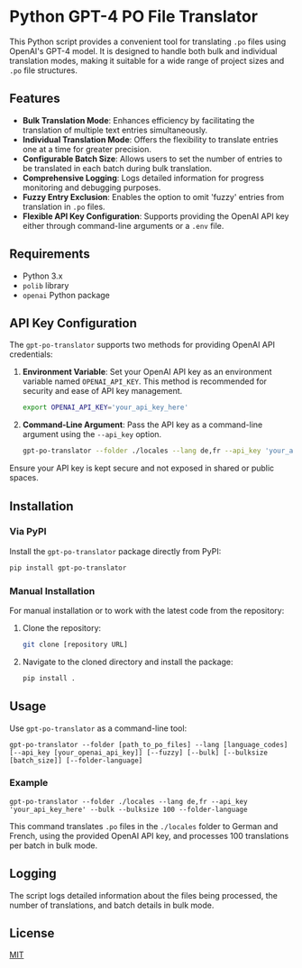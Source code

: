# Python GPT-4 PO File Translator

This Python script provides a convenient tool for translating `.po` files using OpenAI's GPT-4 model. It is designed to handle both bulk and individual translation modes, making it suitable for a wide range of project sizes and `.po` file structures.

## Features

- **Bulk Translation Mode**: Enhances efficiency by facilitating the translation of multiple text entries simultaneously.
- **Individual Translation Mode**: Offers the flexibility to translate entries one at a time for greater precision.
- **Configurable Batch Size**: Allows users to set the number of entries to be translated in each batch during bulk translation.
- **Comprehensive Logging**: Logs detailed information for progress monitoring and debugging purposes.
- **Fuzzy Entry Exclusion**: Enables the option to omit 'fuzzy' entries from translation in `.po` files.
- **Flexible API Key Configuration**: Supports providing the OpenAI API key either through command-line arguments or a `.env` file.

## Requirements

- Python 3.x
- `polib` library
- `openai` Python package

## API Key Configuration

The `gpt-po-translator` supports two methods for providing OpenAI API credentials:

1. **Environment Variable**: Set your OpenAI API key as an environment variable named `OPENAI_API_KEY`. This method is recommended for security and ease of API key management.

   ```bash
   export OPENAI_API_KEY='your_api_key_here'
   ```

2. **Command-Line Argument**: Pass the API key as a command-line argument using the `--api_key` option.

   ```bash
   gpt-po-translator --folder ./locales --lang de,fr --api_key 'your_api_key_here' --bulk --bulksize 100 --folder-language
   ```

Ensure your API key is kept secure and not exposed in shared or public spaces.

## Installation

### Via PyPI

Install the `gpt-po-translator` package directly from PyPI:

```bash
pip install gpt-po-translator
```

### Manual Installation

For manual installation or to work with the latest code from the repository:

1. Clone the repository:
   ```bash
   git clone [repository URL]
   ```
2. Navigate to the cloned directory and install the package:
   ```bash
   pip install .
   ```

## Usage

Use `gpt-po-translator` as a command-line tool:

```
gpt-po-translator --folder [path_to_po_files] --lang [language_codes] [--api_key [your_openai_api_key]] [--fuzzy] [--bulk] [--bulksize [batch_size]] [--folder-language]
```

### Example

```
gpt-po-translator --folder ./locales --lang de,fr --api_key 'your_api_key_here' --bulk --bulksize 100 --folder-language
```

This command translates `.po` files in the `./locales` folder to German and French, using the provided OpenAI API key, and processes 100 translations per batch in bulk mode.

## Logging

The script logs detailed information about the files being processed, the number of translations, and batch details in bulk mode.

## License

[MIT](LICENSE)
